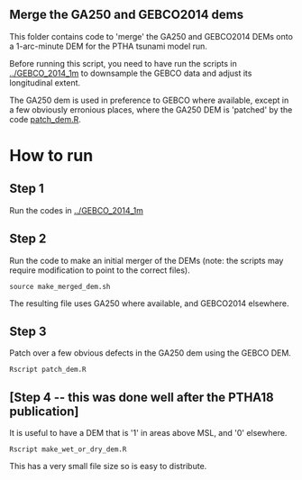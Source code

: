 Merge the GA250 and GEBCO2014 dems
---------------------------------

This folder contains code to 'merge' the GA250 and GEBCO2014 DEMs 
onto a 1-arc-minute DEM for the PTHA tsunami model run.

Before running this script, you need to have run the scripts in 
[../GEBCO_2014_1m](../GEBCO_2014_1m) to downsample the GEBCO data and
adjust its longitudinal extent.

The GA250 dem is used in preference to GEBCO where available, except 
in a few obviously erronious places, where the GA250 DEM is 'patched'
by the code [patch_dem.R](patch_dem.R).


# How to run

## Step 1

Run the codes in [../GEBCO_2014_1m](../GEBCO_2014_1m)

## Step 2

Run the code to make an initial merger of the DEMs (note: the scripts may
require modification to point to the correct files).

    source make_merged_dem.sh

The resulting file uses GA250 where available, and GEBCO2014 elsewhere. 

## Step 3

Patch over a few obvious defects in the GA250 dem using the GEBCO DEM. 

    Rscript patch_dem.R

## [Step 4 -- this was done well after the PTHA18 publication]

It is useful to have a DEM that is '1' in areas above MSL, and '0' elsewhere.

    Rscript make_wet_or_dry_dem.R

This has a very small file size so is easy to distribute.
